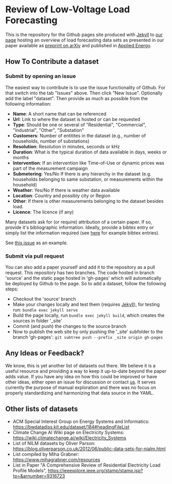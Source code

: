 # Review of Low-Voltage Load Forecasting

This is the repository for the Github pages site produced with [Jekyll](https://jekyllrb.com/) to [our page](https://low-voltage-loadforecasting.github.io/) hosting an overview of load forecasting data sets as presented in our paper available as [preprint on arXiv](https://arxiv.org/pdf/2106.00006.pdf) and published in [Applied Energy](https://www.sciencedirect.com/science/article/pii/S0306261921011326).

## How To Contribute a dataset

### Submit by opening an issue
The easiest way to contribute is to use the issue functionality of Github. For that switch into the tab "Issues" above. Then click "New Issue". Optionally add the label "dataset". Then provide as much as possible from the following information:
- **Name**: A short name that can be referenced
- **Url**: Link to where the dataset is hosted or can be requested
- **Type**: Should be one or several of "Residential", "Commercial", "Industrial", "Other", "Substation"
- **Customers**: Number of entitites in the dataset (e.g., number of households, number of substations)
- **Resolution**: Resolution in minutes, seconds or kHz
- **Duration**: What is the typical duration of data available in days, weeks or months
- **Intervention**: If an intervention like Time-of-Use or dynamic prices was part of the measurement campaign
- **Submetering**: Yes/No If there is any hierarchy in the dataset (e.g. households belonging to same substation, or measurements within the household)
- **Weather**: Yes/No If there is weather data available
- **Location**: Country and possibly city or Region
- **Other**: If there is other measurements belonging to the dataset besides load.
- **Licence**: The licence (if any)

Many datasets ask for (or require) attribution of a certain paper. If so, provide it's bibliographic information. Ideally, provide a bibtex entry or simply list the information required (see [here](https://de.overleaf.com/learn/latex/Bibliography_management_with_bibtex#The_bibliography_file) for example bibtex entries). 

See [this issue](https://github.com/low-voltage-loadforecasting/low-voltage-loadforecasting.github.io/issues/2) as an example.

### Submit via pull request

You can also add a paper yourself and add it to the repository as a pull request. This repository has two branches. The code hosted in branch 'source' and the static page hosted in 'gh-pages' which will automatically be deployed by Github to the page. So to add a dataset, follow the following steps:
- Checkout the 'source' branch
- Make your changes locally and test them (requires [Jekyll](https://jekyllrb.com/)), for testing run: `bundle exec jekyll serve`
- Build the page locally, run `bundle exec jekyll build`, which creates the sources in folder '_site'
- Commit (and push) the changes to the source branch
- Now to publish the web site by only pushing the '_site' subfolder to the branch 'gh-pages': `git subtree push --prefix _site origin gh-pages`

## Any Ideas or Feedback?
We know, this is yet another list of datasets out there. We believe it is a useful resource and providing a way to keep it up-to-date beyond the paper adds value. If you have any idea on how this could be improved or have other ideas, either open an issue for discussion or contact [us](mailto:mail@marcusvoss.com). It serves currently the purpose of manual exploration and there was no focus on properly standardizing and harmonizing that data source in the YAML.

## Other lists of datasets
- ACM Special Interest Group on Energy Systems and Informatics: https://bwdatadiss.kit.edu/dataset/184#headingFileList
- Climate Change AI Wiki page on Electricity Systems: https://wiki.climatechange.ai/wiki/Electricity_Systems
- List of NILM datasets by Oliver Parson: https://blog.oliverparson.co.uk/2012/06/public-data-sets-for-nialm.html
- List compiled by Miha Grabner: https://www.mihagrabner.com/resources
- List in Paper "A Comprehensive Review of Residential Electricity Load Profile Models", https://ieeexplore.ieee.org/stamp/stamp.jsp?tp=&arnumber=9316723
